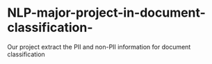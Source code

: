 # NLP-major-project-in-document-classification-
Our project extract the PII and non-PII information for document classification
